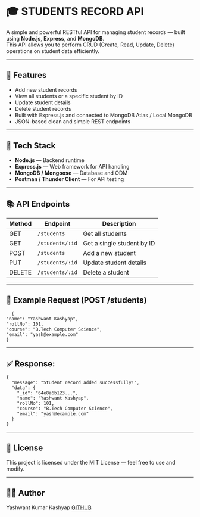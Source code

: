 # 🎓 STUDENTS RECORD API

A simple and powerful RESTful API for managing student records — built using **Node.js**, **Express**, and **MongoDB**.  
This API allows you to perform CRUD (Create, Read, Update, Delete) operations on student data efficiently.

---

## 🚀 Features

- Add new student records  
- View all students or a specific student by ID  
- Update student details  
- Delete student records  
- Built with Express.js and connected to MongoDB Atlas / Local MongoDB  
- JSON-based clean and simple REST endpoints  

---

## 🧰 Tech Stack

- **Node.js** — Backend runtime  
- **Express.js** — Web framework for API handling  
- **MongoDB / Mongoose** — Database and ODM  
- **Postman / Thunder Client** — For API testing  

---

## 📚 API Endpoints

| Method | Endpoint        | Description                |
| ------ | --------------- | -------------------------- |
| GET    | `/students`     | Get all students           |
| GET    | `/students/:id` | Get a single student by ID |
| POST   | `/students`     | Add a new student          |
| PUT    | `/students/:id` | Update student details     |
| DELETE | `/students/:id` | Delete a student           |

---

## 🧪 Example Request (POST /students)
  ```
    {
  "name": "Yashwant Kashyap",
  "rollNo": 101,
  "course": "B.Tech Computer Science",
  "email": "yash@example.com"
}
```
---

## ✅ Response:
```
{
  "message": "Student record added successfully!",
  "data": {
    "_id": "64e8a6b123...",
    "name": "Yashwant Kashyap",
    "rollNo": 101,
    "course": "B.Tech Computer Science",
    "email": "yash@example.com"
  }
}
```
---

## 🪪 License
This project is licensed under the MIT License — feel free to use and modify.

---

## 🧑‍💻 Author
Yashwant Kumar Kashyap
[GITHUB]()

      
